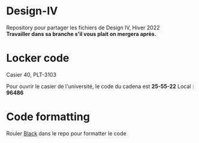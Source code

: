 # Design-IV
Repository pour partager les fichiers de Design IV, Hiver 2022  
**Travailler dans sa branche s'il vous plait on mergera après.**

# Locker code
Casier 40, PLT-3103

Pour ouvrir le casier de l'université, le code du cadena est **25-55-22**
Local : **96486**

# Code formatting
Rouler [Black](https://github.com/psf/black) dans le repo pour formatter le code


